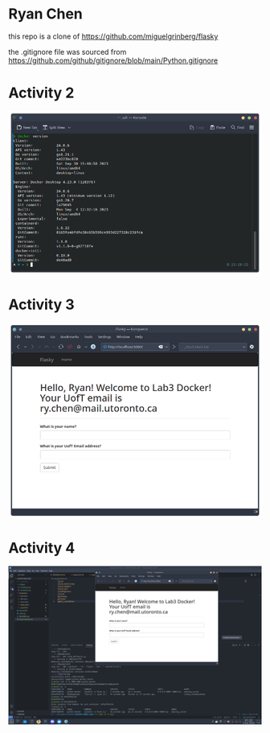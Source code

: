# Ryan Chen
this repo is a clone of https://github.com/miguelgrinberg/flasky

the .gitignore file was sourced from https://github.com/github/gitignore/blob/main/Python.gitignore

# Activity 2

![Alt text](images/activity2.png)

# Activity 3

![Alt text](images/activity3.png)

# Activity 4

![Alt text](images/activity4.png)